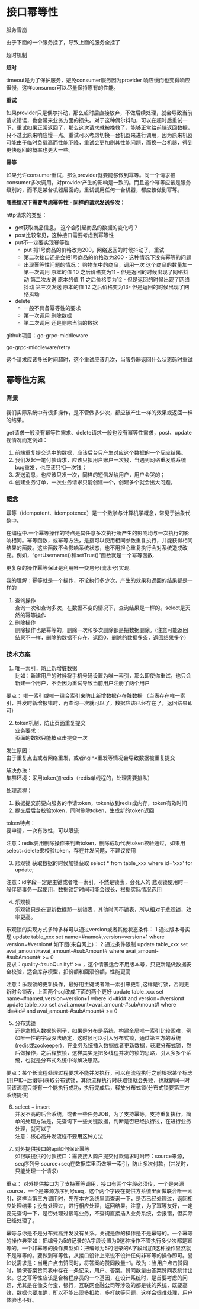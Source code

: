 # 接口幂等性

服务雪崩

由于下面的一个服务挂了，导致上面的服务全挂了

超时机制

**超时**

timeout是为了保护服务，避免consumer服务因为provider 响应慢而也变得响应很慢，这样consumer可以尽量保持原有的性能。

**重试**

如果provider只是偶尔抖动，那么超时后直接放弃，不做后续处理，就会导致当前请求错误，也会带来业务方面的损失。对于这种偶尔抖动，可以在超时后重试一下，重试如果正常返回了，那么这次请求就被挽救了，能够正常给前端返回数据，只不过比原来响应慢一点。重试可以考虑切换一台机器来进行调用，因为原来机器可能由于临时负载高而性能下降，重试会更加剧其性能问题，而换一台机器，得到更快返回的概率也更大一些。

**幂等**

如果允许consumer重试，那么provider就要能够做到幂等。同一个请求被consumer多次调用，对provider产生的影响是一致的。而且这个幂等应该是服务级别的，而不是某台机器层面的，重试调用任何一台机器，都应该做到幂等。


**哪些情况下需要考虑幂等性 - 同样的请求发送多次：**

http请求的类型：
- get获取商品信息， 这个会引起商品的数据的变化吗？
- post比较常见，这种接口需要考虑到幂等性
- put不一定要实现幂等性
    - put 把1号商品的价格改为200，网络返回的时候抖动了，重试
    - 第二次接口还是会把1号商品的价格改为200 - 这种情况下没有幂等的问题
    - 出现幂等性问题的情况：
        购物车中的商品，调用一次 这个商品的数量加一
        第一次调用  原本的值 10 之后价格变为11 - 但是返回的时候出现了网络抖动
        第二次发送 原本的值 11 之后价格变为12 - 但是返回的时候出现了网络抖动
        第三次发送 原本的值 12 之后价格变为13- 但是返回的时候出现了网络抖动
- delete
    - 一般不具备幂等性的要求
    - 第一次调用 删除数据
    - 第二次调用 还是删除当前的数据

github项目：go-grpc-middleware

go-grpc-middleware/retry

这个请求应该多长时间超时，这个重试应该几次，当服务器返回什么状态码时重试

## 幂等性方案

### 背景

我们实际系统中有很多操作，是不管做多少次，都应该产生一样的效果或返回一样的结果。 

get请求一般没有幂等性需求、delete请求一般也没有幂等性需求，post、update视情况而定例如：  
1. 前端重复提交选中的数据，应该后台只产生对应这个数据的一个反应结果。 
2. 我们发起一笔付款请求，应该只扣用户账户一次钱，当遇到网络重发或系统bug重发，也应该只扣一次钱； 
3. 发送消息，也应该只发一次，同样的短信发给用户，用户会哭的； 
4. 创建业务订单，一次业务请求只能创建一个，创建多个就会出大问题。

### 概念

幂等（idempotent、idempotence）是一个数学与计算机学概念，常见于抽象代数中。 

在编程中.一个幂等操作的特点是其任意多次执行所产生的影响均与一次执行的影响相同。幂等函数，或幂等方法，是指可以使用相同参数重复执行，并能获得相同结果的函数。这些函数不会影响系统状态，也不用担心重复执行会对系统造成改变。例如，“getUsername()和setTrue()”函数就是一个幂等函数.  

更复杂的操作幂等保证是利用唯一交易号(流水号)实现.  

我的理解：幂等就是一个操作，不论执行多少次，产生的效果和返回的结果都是一样的  

1. 查询操作  
查询一次和查询多次，在数据不变的情况下，查询结果是一样的。select是天然的幂等操作  
2. 删除操作  
删除操作也是幂等的，删除一次和多次删除都是把数据删除。(注意可能返回结果不一样，删除的数据不存在，返回0，删除的数据多条，返回结果多个)  

### 技术方案
1. 唯一索引，防止新增脏数据  
比如：新建用户的时候将手机号码设置为唯一索引，那么即使你重试，也只会新建一个用户，不会因为重试导致当前用户注册了两个用户

要点： 
唯一索引或唯一组合索引来防止新增数据存在脏数据 
（当表存在唯一索引，并发时新增报错时，再查询一次就可以了，数据应该已经存在了，返回结果即可）  

2. token机制，防止页面重复提交  
业务要求：  
页面的数据只能被点击提交一次  

发生原因：  
由于重复点击或者网络重发，或者nginx重发等情况会导致数据被重复提交  

解决办法：  
集群环境：采用token加redis（redis单线程的，处理需要排队） 

处理流程：  
1. 数据提交前要向服务的申请token，token放到redis或内存，token有效时间 
2. 提交后后台校验token，同时删除token，生成新的token返回  

token特点：  
要申请，一次有效性，可以限流  

注意：redis要用删除操作来判断token，删除成功代表token校验通过，如果用select+delete来校验token，存在并发问题，不建议使用  

3. 悲观锁
获取数据的时候加锁获取 
select * from table_xxx where id='xxx' for update;  

注意：id字段一定是主键或者唯一索引，不然是锁表，会死人的 
悲观锁使用时一般伴随事务一起使用，数据锁定时间可能会很长，根据实际情况选用  

4. 乐观锁  
乐观锁只是在更新数据那一刻锁表，其他时间不锁表，所以相对于悲观锁，效率更高。 

乐观锁的实现方式多种多样可以通过version或者其他状态条件： 
1.通过版本号实现 
update table_xxx set name=#name#,version=version+1 where version=#version# 
如下图(来自网上)： 
2.通过条件限制 
update table_xxx set avai_amount=avai_amount-#subAmount# where avai_amount-#subAmount# >= 0  
要求：quality-#subQuality# >= ，这个情景适合不用版本号，只更新是做数据安全校验，适合库存模型，扣份额和回滚份额，性能更高  

注意：乐观锁的更新操作，最好用主键或者唯一索引来更新,这样是行锁，否则更新时会锁表，上面两个sql改成下面的两个更好 
update table_xxx set name=#name#,version=version+1 where id=#id# and version=#version# 
update table_xxx set avai_amount=avai_amount-#subAmount# where id=#id# and avai_amount-#subAmount# >= 0  

5. 分布式锁  
还是拿插入数据的例子，如果是分布是系统，构建全局唯一索引比较困难，例如唯一性的字段没法确定，这时候可以引入分布式锁，通过第三方的系统(redis或zookeeper)，在业务系统插入数据或者更新数据，获取分布式锁，然后做操作，之后释放锁，这样其实是把多线程并发的锁的思路，引入多多个系统，也就是分布式系统中得解决思路。 

要点：某个长流程处理过程要求不能并发执行，可以在流程执行之前根据某个标志(用户ID+后缀等)获取分布式锁，其他流程执行时获取锁就会失败，也就是同一时间该流程只能有一个能执行成功，执行完成后，释放分布式锁(分布式锁要第三方系统提供)  

6. select + insert  
并发不高的后台系统，或者一些任务JOB，为了支持幂等，支持重复执行，简单的处理方法是，先查询下一些关键数据，判断是否已经执行过，在进行业务处理，就可以了  
注意：核心高并发流程不要用这种方法  


7. 对外提供接口的api如何保证幂等  
如银联提供的付款接口：需要接入商户提交付款请求时附带：source来源，seq序列号 
source+seq在数据库里面做唯一索引，防止多次付款，(并发时，只能处理一个请求) 

重点： 
对外提供接口为了支持幂等调用，接口有两个字段必须传，一个是来源source，一个是来源方序列号seq，这个两个字段在提供方系统里面做联合唯一索引，这样当第三方调用时，先在本方系统里面查询一下，是否已经处理过，返回相应处理结果；没有处理过，进行相应处理，返回结果。注意，为了幂等友好，一定要先查询一下，是否处理过该笔业务，不查询直接插入业务系统，会报错，但实际已经处理了。  

幂等与你是不是分布式高并发没有关系。关键是你的操作是不是幂等的。一个幂等的操作典型如：把编号为5的记录的A字段设置为0这种操作不管执行多少次都是幂等的。一个非幂等的操作典型如：把编号为5的记录的A字段增加1这种操作显然就不是幂等的。要做到幂等性，从接口设计上来说不设计任何非幂等的操作即可。譬如说需求是：当用户点击赞同时，将答案的赞同数量+1。改为：当用户点击赞同时，确保答案赞同表中存在一条记录，用户、答案。赞同数量由答案赞同表统计出来。总之幂等性应该是合格程序员的一个基因，在设计系统时，是首要考虑的问题，尤其是在像支付宝，银行，互联网金融公司等涉及的都是钱的系统，既要高效，数据也要准确，所以不能出现多扣款，多打款等问题，这样会很难处理，用户体验也不好。 